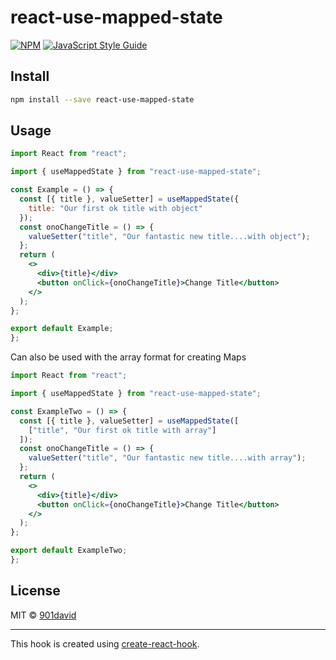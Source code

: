 # react-use-mapped-state

>

[![NPM](https://img.shields.io/npm/v/react-use-mapped-state.svg)](https://www.npmjs.com/package/react-use-mapped-state) [![JavaScript Style Guide](https://img.shields.io/badge/code_style-standard-brightgreen.svg)](https://standardjs.com)

## Install

```bash
npm install --save react-use-mapped-state
```

## Usage

```jsx
import React from "react";

import { useMappedState } from "react-use-mapped-state";

const Example = () => {
  const [{ title }, valueSetter] = useMappedState({
    title: "Our first ok title with object"
  });
  const onoChangeTitle = () => {
    valueSetter("title", "Our fantastic new title....with object");
  };
  return (
    <>
      <div>{title}</div>
      <button onClick={onoChangeTitle}>Change Title</button>
    </>
  );
};

export default Example;
};
```

Can also be used with the array format for creating Maps

```jsx
import React from "react";

import { useMappedState } from "react-use-mapped-state";

const ExampleTwo = () => {
  const [{ title }, valueSetter] = useMappedState([
    ["title", "Our first ok title with array"]
  ]);
  const onoChangeTitle = () => {
    valueSetter("title", "Our fantastic new title....with array");
  };
  return (
    <>
      <div>{title}</div>
      <button onClick={onoChangeTitle}>Change Title</button>
    </>
  );
};

export default ExampleTwo;
};
```

## License

MIT © [901david](https://github.com/901david)

---

This hook is created using [create-react-hook](https://github.com/hermanya/create-react-hook).
